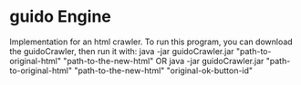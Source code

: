 # guido Engine
Implementation for an html crawler.
To run this program, you can download the guidoCrawler, then run it with:
java -jar guidoCrawler.jar "path-to-original-html" "path-to-the-new-html"
OR
java -jar guidoCrawler.jar "path-to-original-html" "path-to-the-new-html" "original-ok-button-id"